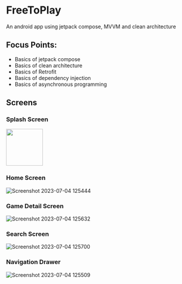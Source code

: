 # FreeToPlay
An android app using jetpack compose, MVVM and clean architecture 

## Focus Points:

- Basics of jetpack compose
- Basics of clean architecture
- Basics of Retrofit 
- Basics of dependency injection
- Basics of asynchronous programming

## Screens

### Splash Screen
<img src="[https://your-image-url.type](https://github.com/adeeba-nexttier/FreeToPlay/assets/132334319/d7c91572-a0c4-4db0-903d-2586db263dc6)" width="100" height="100">

### Home Screen
![Screenshot 2023-07-04 125444](https://github.com/adeeba-nexttier/FreeToPlay/assets/132334319/d7c91572-a0c4-4db0-903d-2586db263dc6)

### Game Detail Screen
![Screenshot 2023-07-04 125632](https://github.com/adeeba-nexttier/FreeToPlay/assets/132334319/ccf8fec2-587f-4367-bf2b-c5dcfcfed028)

### Search Screen
![Screenshot 2023-07-04 125700](https://github.com/adeeba-nexttier/FreeToPlay/assets/132334319/5468b6c4-1805-431c-a802-f49c0308948e)

### Navigation Drawer
![Screenshot 2023-07-04 125509](https://github.com/adeeba-nexttier/FreeToPlay/assets/132334319/14f895ea-7bf9-4f1e-9d6a-f0ab002d1533)
